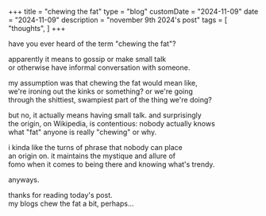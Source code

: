 +++
title = "chewing the fat"
type = "blog"
customDate = "2024-11-09"
date = "2024-11-09"
description = "november 9th 2024's post"
tags = [
    "thoughts",
]
+++

have you ever heard of the term "chewing the fat"?

apparently it means to gossip or make small talk\
or otherwise have informal conversation with someone.

my assumption was that chewing the fat would mean like,\
we're ironing out the kinks or something? or we're going\
through the shittiest, swampiest part of the thing we're doing?

but no, it actually means having small talk. and surprisingly\
the origin, on Wikipedia, is contentious: nobody actually knows\
what "fat" anyone is really "chewing" or why.

i kinda like the turns of phrase that nobody can place\
an origin on. it maintains the mystique and allure of\
fomo when it comes to being there and knowing what's trendy.

anyways.

thanks for reading today's post.\
my blogs chew the fat a bit, perhaps...